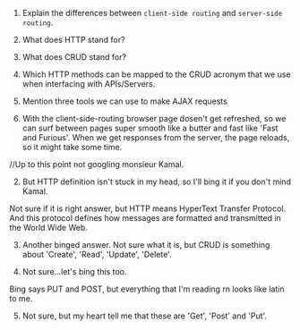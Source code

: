 1.  Explain the differences between `client-side routing` and `server-side routing`.
1.  What does HTTP stand for?
1.  What does CRUD stand for?
1.  Which HTTP methods can be mapped to the CRUD acronym that we use when interfacing with APIs/Servers.
1.  Mention three tools we can use to make AJAX requests


1. With the client-side-routing browser page dosen't get refreshed, so we can surf between pages super smooth like a butter and fast like 'Fast and Furious'. 
When we get responses from the server, the page reloads, so it might take some time.

//Up to this point not googling monsieur Kamal.

2. But HTTP definition isn't stuck in my head, so I'll bing it if you don't mind Kamal. 

Not sure if it is right answer, but HTTP means HyperText Transfer Protocol. And this protocol defines how messages are formatted and transmitted in the World Wide Web. 

3. Another binged answer. 
Not sure what it is, but CRUD is something about 'Create', 'Read', 'Update', 'Delete'.

4. Not sure...let's bing this too. 

Bing says PUT and POST, but everything that I'm reading rn looks like latin to me. 

5. Not sure, but my heart tell me that these are 'Get', 'Post' and 'Put'.



